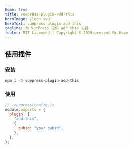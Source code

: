 ```yaml
---
home: true
title: vuepress-plugin-add-this
heroImage: /logo.svg
heroText: vuepress-plugin-add-this
tagline: 为 VuePress 提供 add this 支持
footer: MIT Licensed | Copyright © 2019-present Mr.Hope
---
```


## 使用插件

### 安装

```bash
npm i -D vuepress-plugin-add-this
```

### 使用

```js
// .vuepress/config.js
module.exports = {
  plugin: [
    "add-this",
    {
      pubid: "your pubid",
    },
  ],
};
```
